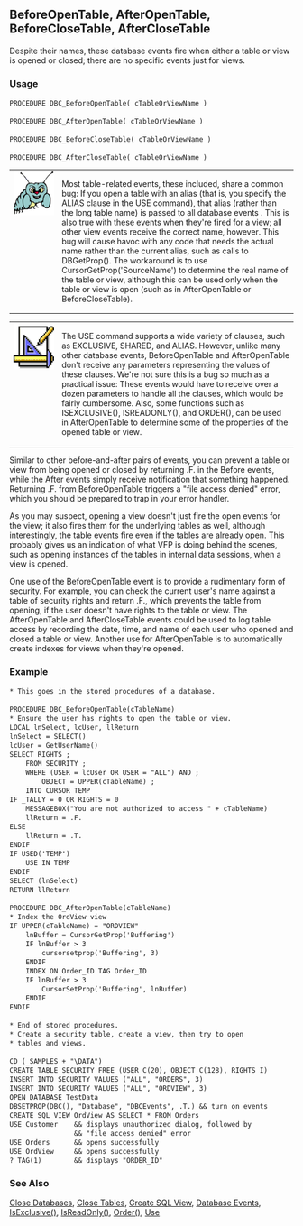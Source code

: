 ## BeforeOpenTable, AfterOpenTable, BeforeCloseTable, AfterCloseTable

Despite their names, these database events fire when either a table or view is opened or closed; there are no specific events just for views.

### Usage

```foxpro
PROCEDURE DBC_BeforeOpenTable( cTableOrViewName )

PROCEDURE DBC_AfterOpenTable( cTableOrViewName )

PROCEDURE DBC_BeforeCloseTable( cTableOrViewName )

PROCEDURE DBC_AfterCloseTable( cTableOrViewName )
```
<table>
<tr>
  <td width="17%" valign="top">
<img width="95" height="78" src="bug.gif">
  </td>
  <td width="83%">
  <p>Most table-related events, these included, share a common bug: If you open a table with an alias (that is, you specify the ALIAS clause in the USE command), that alias (rather than the long table name) is passed to all database events . This is also true with these events when they're fired for a view; all other view events receive the correct name, however. This bug will cause havoc with any code that needs the actual name rather than the current alias, such as calls to DBGetProp(). The workaround is to use CursorGetProp('SourceName') to determine the real name of the table or view, although this can be used only when the table or view is open (such as in AfterOpenTable or BeforeCloseTable).</p>
  </td>
 </tr>
</table>

<table>
<tr>
  <td width="17%" valign="top">
<img width="83" height="82" src="design.gif">
  </td>
  <td width="83%">
  <p>The USE command supports a wide variety of clauses, such as EXCLUSIVE, SHARED, and ALIAS. However, unlike many other database events, BeforeOpenTable and AfterOpenTable don't receive any parameters representing the values of these clauses. We're not sure this is a bug so much as a practical issue: These events would have to receive over a dozen parameters to handle all the clauses, which would be fairly cumbersome. Also, some functions such as ISEXCLUSIVE(), ISREADONLY(), and ORDER(), can be used in AfterOpenTable to determine some of the properties of the opened table or view.</p>
  </td>
 </tr>
</table>

Similar to other before-and-after pairs of events, you can prevent a table or view from being opened or closed by returning .F. in the Before events, while the After events simply receive notification that something happened. Returning .F. from BeforeOpenTable triggers a "file access denied" error, which you should be prepared to trap in your error handler.

As you may suspect, opening a view doesn't just fire the open events for the view; it also fires them for the underlying tables as well, although interestingly, the table events fire even if the tables are already open. This probably gives us an indication of what VFP is doing behind the scenes, such as opening instances of the tables in internal data sessions, when a view is opened.

One use of the BeforeOpenTable event is to provide a rudimentary form of security. For example, you can check the current user's name against a table of security rights and return .F., which prevents the table from opening, if the user doesn't have rights to the table or view. The AfterOpenTable and AfterCloseTable events could be used to log table access by recording the date, time, and name of each user who opened and closed a table or view. Another use for AfterOpenTable is to automatically create indexes for views when they're opened.

### Example

```foxpro
* This goes in the stored procedures of a database.

PROCEDURE DBC_BeforeOpenTable(cTableName)
* Ensure the user has rights to open the table or view.
LOCAL lnSelect, lcUser, llReturn
lnSelect = SELECT()
lcUser = GetUserName()
SELECT RIGHTS ;
    FROM SECURITY ;
    WHERE (USER = lcUser OR USER = "ALL") AND ;
        OBJECT = UPPER(cTableName) ;
    INTO CURSOR TEMP
IF _TALLY = 0 OR RIGHTS = 0
    MESSAGEBOX("You are not authorized to access " + cTableName)
    llReturn = .F.
ELSE
    llReturn = .T.
ENDIF
IF USED('TEMP')
    USE IN TEMP
ENDIF
SELECT (lnSelect)
RETURN llReturn

PROCEDURE DBC_AfterOpenTable(cTableName)
* Index the OrdView view
IF UPPER(cTableName) = "ORDVIEW"
    lnBuffer = CursorGetProp('Buffering')
    IF lnBuffer > 3
        cursorsetprop('Buffering', 3)
    ENDIF
    INDEX ON Order_ID TAG Order_ID
    IF lnBuffer > 3
        CursorSetProp('Buffering', lnBuffer)
    ENDIF
ENDIF

* End of stored procedures.
* Create a security table, create a view, then try to open
* tables and views.

CD (_SAMPLES + "\DATA")
CREATE TABLE SECURITY FREE (USER C(20), OBJECT C(128), RIGHTS I)
INSERT INTO SECURITY VALUES ("ALL", "ORDERS", 3)
INSERT INTO SECURITY VALUES ("ALL", "ORDVIEW", 3)
OPEN DATABASE TestData
DBSETPROP(DBC(), "Database", "DBCEvents", .T.) && turn on events
CREATE SQL VIEW OrdView AS SELECT * FROM Orders
USE Customer    && displays unauthorized dialog, followed by
                && "file access denied" error
USE Orders      && opens successfully
USE OrdView     && opens successfully
? TAG(1)        && displays "ORDER_ID"
```
### See Also

[Close Databases](s4g316.md), [Close Tables](s4g790.md), [Create SQL View](s4g353.md), [Database Events](s4g900.md), [IsExclusive()](s4g371.md), [IsReadOnly()](s4g371.md), [Order()](s4g093.md), [Use](s4g424.md)